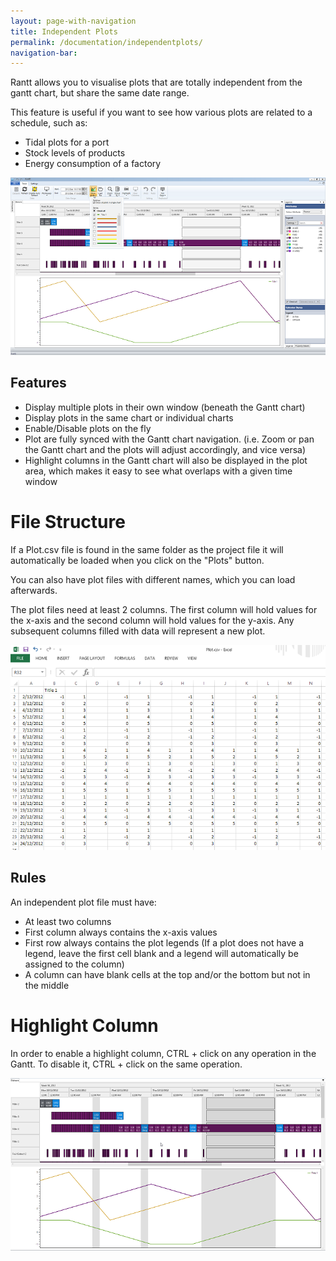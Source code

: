 ```yaml
---
layout: page-with-navigation
title: Independent Plots
permalink: /documentation/independentplots/
navigation-bar:
---
```


Rantt allows you to visualise plots that are totally independent from the gantt chart, but share the same date range.

This feature is useful if you want to see how various plots are related to a schedule, such as:

- Tidal plots for a port
- Stock levels of products
- Energy consumption of a factory

![Plots](img/Plots.png)

Features
--------

- Display multiple plots in their own window (beneath the Gantt chart)
- Display plots in the same chart or individual charts
- Enable/Disable plots on the fly
- Plot are fully synced with the Gantt chart navigation. (i.e. Zoom or pan the Gantt chart and the plots will adjust accordingly, and vice versa)
- Highlight columns in the Gantt chart will also be displayed in the plot area, which makes it easy to see what overlaps with a given time window


File Structure
==============

If a Plot.csv file is found in the same folder as the project file it will automatically be loaded when you click on the "Plots" button.

You can also have plot files with different names, which you can load afterwards.

The plot files need at least 2 columns. The first column will hold values for the x-axis and the second column will hold values for the y-axis. Any subsequent columns filled with data will represent a new plot.

![Plot File](img/PlotFile.png)

Rules
------

An independent plot file must have:

- At least two columns
- First column always contains the x-axis values
- First row always contains the plot legends (If a plot does not have a legend, leave the first cell blank and a legend will automatically be assigned to the column)
- A column can have blank cells at the top and/or the bottom but not in the middle


Highlight Column
==================

In order to enable a highlight column, CTRL + click on any operation in the Gantt. To disable it, CTRL + click on the same operation.

![Column Highlights](img/HighlightColumns.png)

